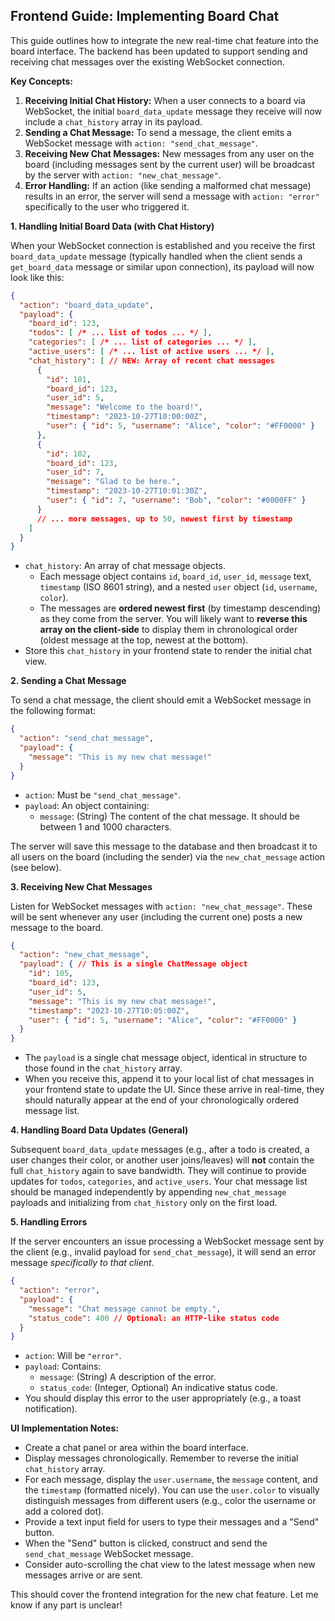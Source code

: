 ## Frontend Guide: Implementing Board Chat

This guide outlines how to integrate the new real-time chat feature into the board interface. The backend has been updated to support sending and receiving chat messages over the existing WebSocket connection.

**Key Concepts:**

1.  **Receiving Initial Chat History:** When a user connects to a board via WebSocket, the initial `board_data_update` message they receive will now include a `chat_history` array in its payload.
2.  **Sending a Chat Message:** To send a message, the client emits a WebSocket message with `action: "send_chat_message"`.
3.  **Receiving New Chat Messages:** New messages from any user on the board (including messages sent by the current user) will be broadcast by the server with `action: "new_chat_message"`.
4.  **Error Handling:** If an action (like sending a malformed chat message) results in an error, the server will send a message with `action: "error"` specifically to the user who triggered it.

**1. Handling Initial Board Data (with Chat History)**

When your WebSocket connection is established and you receive the first `board_data_update` message (typically handled when the client sends a `get_board_data` message or similar upon connection), its payload will now look like this:

```json
{
  "action": "board_data_update",
  "payload": {
    "board_id": 123,
    "todos": [ /* ... list of todos ... */ ],
    "categories": [ /* ... list of categories ... */ ],
    "active_users": [ /* ... list of active users ... */ ],
    "chat_history": [ // NEW: Array of recent chat messages
      {
        "id": 101,
        "board_id": 123,
        "user_id": 5,
        "message": "Welcome to the board!",
        "timestamp": "2023-10-27T10:00:00Z",
        "user": { "id": 5, "username": "Alice", "color": "#FF0000" }
      },
      {
        "id": 102,
        "board_id": 123,
        "user_id": 7,
        "message": "Glad to be here.",
        "timestamp": "2023-10-27T10:01:30Z",
        "user": { "id": 7, "username": "Bob", "color": "#0000FF" }
      }
      // ... more messages, up to 50, newest first by timestamp
    ]
  }
}
```

*   `chat_history`: An array of chat message objects.
    *   Each message object contains `id`, `board_id`, `user_id`, `message` text, `timestamp` (ISO 8601 string), and a nested `user` object (`id`, `username`, `color`).
    *   The messages are **ordered newest first** (by timestamp descending) as they come from the server. You will likely want to **reverse this array on the client-side** to display them in chronological order (oldest message at the top, newest at the bottom).
*   Store this `chat_history` in your frontend state to render the initial chat view.

**2. Sending a Chat Message**

To send a chat message, the client should emit a WebSocket message in the following format:

```json
{
  "action": "send_chat_message",
  "payload": {
    "message": "This is my new chat message!"
  }
}
```

*   `action`: Must be `"send_chat_message"`.
*   `payload`: An object containing:
    *   `message`: (String) The content of the chat message. It should be between 1 and 1000 characters.

The server will save this message to the database and then broadcast it to all users on the board (including the sender) via the `new_chat_message` action (see below).

**3. Receiving New Chat Messages**

Listen for WebSocket messages with `action: "new_chat_message"`. These will be sent whenever any user (including the current one) posts a new message to the board.

```json
{
  "action": "new_chat_message",
  "payload": { // This is a single ChatMessage object
    "id": 105,
    "board_id": 123,
    "user_id": 5,
    "message": "This is my new chat message!",
    "timestamp": "2023-10-27T10:05:00Z",
    "user": { "id": 5, "username": "Alice", "color": "#FF0000" }
  }
}
```

*   The `payload` is a single chat message object, identical in structure to those found in the `chat_history` array.
*   When you receive this, append it to your local list of chat messages in your frontend state to update the UI. Since these arrive in real-time, they should naturally appear at the end of your chronologically ordered message list.

**4. Handling Board Data Updates (General)**

Subsequent `board_data_update` messages (e.g., after a todo is created, a user changes their color, or another user joins/leaves) will **not** contain the full `chat_history` again to save bandwidth. They will continue to provide updates for `todos`, `categories`, and `active_users`. Your chat message list should be managed independently by appending `new_chat_message` payloads and initializing from `chat_history` only on the first load.

**5. Handling Errors**

If the server encounters an issue processing a WebSocket message sent by the client (e.g., invalid payload for `send_chat_message`), it will send an error message *specifically to that client*.

```json
{
  "action": "error",
  "payload": {
    "message": "Chat message cannot be empty.",
    "status_code": 400 // Optional: an HTTP-like status code
  }
}
```

*   `action`: Will be `"error"`.
*   `payload`: Contains:
    *   `message`: (String) A description of the error.
    *   `status_code`: (Integer, Optional) An indicative status code.
*   You should display this error to the user appropriately (e.g., a toast notification).

**UI Implementation Notes:**

*   Create a chat panel or area within the board interface.
*   Display messages chronologically. Remember to reverse the initial `chat_history` array.
*   For each message, display the `user.username`, the `message` content, and the `timestamp` (formatted nicely). You can use the `user.color` to visually distinguish messages from different users (e.g., color the username or add a colored dot).
*   Provide a text input field for users to type their messages and a "Send" button.
*   When the "Send" button is clicked, construct and send the `send_chat_message` WebSocket message.
*   Consider auto-scrolling the chat view to the latest message when new messages arrive or are sent.

This should cover the frontend integration for the new chat feature. Let me know if any part is unclear! 